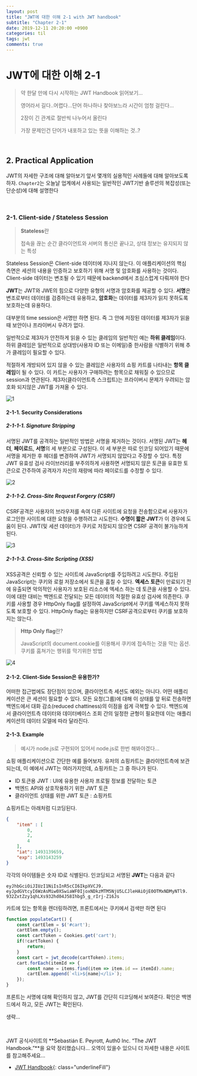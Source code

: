 ```yaml
---
layout: post
title: "JWT에 대한 이해 2-1 with JWT handbook"
subtitle: "Chapter 2-1"
date: 2019-12-11 20:20:00 +0900
categories: til
tags: jwt
comments: true
---
```


# JWT에 대한 이해 2-1

> 약 한달 만에 다시 시작하는 JWT Handbook 읽어보기...
>
> 영어라서 길다..어렵다...단어 하나하나 찾아보느라 시간이 엄청 걸린다...
>
> 2장이 긴 관계로 절반씩 나누어서 올린다
>
> 가장 문제인건 단어가 내포하고 있는 뜻을 이해하는 것..?

<br>

## 2. Practical Application

JWT의 자세한 구조에 대해 알아보기 앞서 몇개의 실용적인 사례들에 대해 알아보도록 하자. `Chapter2`는 오늘날 업계에서 사용되는 일반적인 JWT기반 솔루션의 복잡성(또는 단순성)에 대해 설명한다

<br>

### 2-1. Client-side / Stateless Session

> **Stateless**란
>
> 접속을 끊는 순간 클라이언트와 서버의 통신은 끝나고, 상태 정보는 유지되지 않는 특성

Stateless Session은 Client-side 데이터에 지나지 않는다. 이 애플리케이션의 핵심 측면은 세션의 내용을 인증하고 보호하기 위해 서명 및 암호화를 사용하는 것이다. Client-side 데이터는 변조될 수 있기 때문에 backend에서 조심스럽게 다뤄져야 한다

**JWT**는 JWT와 JWE의 힘으로 다양한 유형의 서명과 암호화를 제공할 수 있다. **서명**은 변조로부터 데이터를 검증하는데 유용하고, **암호화**는 데이터를 제3자가 읽지 못하도록 보호하는데 유용하다.

대부분의 time session은 서명만 하면 된다. 즉 그 안에 저장된 데이터를 제3자가 읽을 때 보안이나 프라이버시 우려가 없다. 

일반적으로 제3자가 안전하게 읽을 수 있는 클레임의 일반적인 예는 **하위 클레임**이다. 하위 클레임은 일반적으로 상대방(사용자 ID 또는 이메일)중 한사람을 식별하기 위해 추가 클레임이 필요할 수 있다.

적절하게 개방되어 있지 않을 수 있는 클레임은 사용자의 쇼핑 카트를 나타내는 **항목 클레임**이 될 수 있다. 이 카트는 사용자가 구매하려는 항목으로 채워질 수 있으므로 session과 연관된다. 제3자(클라이언트측 스크립트)는 프라이버시 문제가 우려되는 암호화 되지않은 JWT를 가져올 수 있다.

![1](/img/in-post/jwt/2-1.png)


#### 2-1-1. Security Considerations

##### 2-1-1-1.  Signature  Stripping

서명된 JWT를 공격하는 일반적인 방법은 서명을 제거하는 것이다. 서명된 JWT는 **헤더**, **페이로드**, **서명**의 세 부분으로 구성된다. 이 세 부분은 따로 인코딩 되어있기 때문에 서명을 제거한 후 헤더를 변경하여 JWT가 서명되지 않았다고 주장할 수 있다. 특정 JWT 유효성 검사 라이브러리를 부주의하게 사용하면 서명되지 않은 토큰을 유효한 토큰으로 간주하여 공격자가 자신의 재량에 따라 페이로드를 수정할 수 있다. 

![2](/img/in-post/jwt/2-2.png)

##### 2-1-1-2. Cross-Site Request Forgery (CSRF)

CSRF공격은 사용자의 브라우저를 속여 다른 사이트에 요청을 전송함으로써 사용자가 로그인한 사이트에 대한 요청을 수행하려고 시도한다. **수명이 짧은 JWT**가 이 경우에 도움이 된다. JWT(및 세션 데이터)가 쿠키로 저장되지 않으면 CSRF 공격이 불가능하게 된다.

![3](/img/in-post/jwt/2-3.png)


##### 2-1-1-3. Cross-Site Scripting (XSS)

XSS공격은 신뢰할 수 있는 사이트에 JavaScript를 주입하려고 시도한다. 주입된 JavaScript는 쿠키와 로컬 저장소에서 토큰을 훔칠 수 있다. **엑세스 토큰**이 만료되기 전에 유출되면 악의적인 사용자가 보호된 리소스에 엑세스 하는 데 토큰을 사용할 수 있다. 이에 대한 대비는 백엔드로 전달되는 모든 데이터의 적절한 유효성 검사에 의존한다. 쿠키를 사용할 경우 HttpOnly flag를 설정하여 JavaScript에서 쿠키를 엑세스하지 못하도록 보호할 수 있다. HttpOnly flag는 유용하지만 CSRF공격으로부터 쿠키를 보호하지는 않는다.

> **Http Only flag**란?
>
> JavaScript의 document.cookie를 이용해서 쿠키에 접속하는 것을 막는 옵션. 쿠키를 훔쳐가는 행위를 막기위한 방법

![4](/img/in-post/jwt/2-4.png)


#### 2-1-2. Client-Side Session은 유용한가?

어떠한 접근법에도 장단점이 있으며, 클라이언트측 세션도 예외는 아니다. 어떤 애플리케이션은 큰 세션이 필요할 수 있다. 모든 요청(그룹)에 대해 이 상태를 앞 뒤로 전송하면 백엔드에서 대화 감소(reduced chattiness)의 이점을 쉽게 극복할 수 있다. 백엔드에서 클라이언트측 데이터와 데이터베이스 조회 간의 일정한 균형이 필요한데 이는 애플리케이션의 데이터 모델에 따라 달라진다.

#### 2-1-3. Example

> 예시가 node.js로  구현되어 있어서 node.js로 한번 해봐야겠다...

쇼핑 애플리케이션으로 간단한 예를 들어보자.  유저의 쇼핑카트는 클라이언트측에 보관되는데, 이 예에서 JWT는 여러가지인데, 쇼핑카트는 그 중 하나가 된다.

- ID 토큰용 JWT : UI에 유용한 사용자 프로필 정보를 전달하는 토큰
- 백엔드 API와 상호작용하기 위한 JWT 토큰
- 클라이언트 상태를 위한 JWT 토큰 : 쇼핑카트

쇼핑카트는 아래처럼 디코딩된다.

```json
{
	"item" : [
		0,
		2,
		4
	],
    "iat": 1493139659,
    "exp": 1493143259
}
```

각각의 아이템들은 숫자 ID로 식별된다. 인코딩되고 서명된 **JWT**는 다음과 같다

```
eyJhbGciOiJIUzI1NiIsInR5cCI6IkpXVCJ9.
eyJpdGVtcyI6WzAsMiw0XSwiaWF0IjoxNDkzMTM5NjU5LCJleHAiOjE0OTMxNDMyNTl9.
932ZxtZzy1qhLXs932hd04J58Ihbg5_g_rIrj-Z16Js
```

카트에 있는 항목을 렌더링하려면, 프론트에서는 쿠키에서 검색만 하면 된다

```javascript
function populateCart() {
    const cartElem = $('#cart');
    cartElem.empty();
    const cartToken = Cookies.get('cart');
    if(!cartToken) {
    	return;
    }
    const cart = jwt_decode(cartToken).items;
    cart.forEach(itemId => {
        const name = items.find(item => item.id == itemId).name;
        cartElem.append(`<li>${name}</li>`);
    });
}
```

프론트는 서명에 대해 확인하지 않고, JWT를 간단히 디코딩해서 보여준다. 확인은 백엔드에서 하고, 모든 JWT는 확인된다.

생략...

<br>

JWT 공식사이트의 **Sebastián E. Peyrott, Auth0 Inc. “The JWT Handbook.”**을 요약 정리했습니다... 오역이 있을수 있으니 더 자세한 내용은 사이트를 참고해주세요...

- [JWT Handbook](https://auth0.com/resources/ebooks/jwt-handbook){: class="underlineFill"}